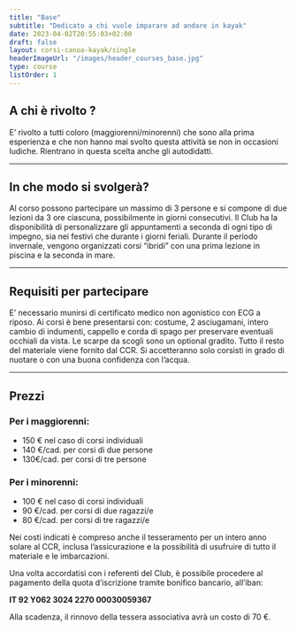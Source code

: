 ```yaml
---
title: "Base"
subtitle: "Dedicato a chi vuole imparare ad andare in kayak"
date: 2023-04-02T20:55:03+02:00
draft: false
layout: corsi-canoa-kayak/single
headerImageUrl: "/images/header_courses_base.jpg"
type: course
listOrder: 1
---
```


## A chi è rivolto ?
E’ rivolto a tutti coloro (maggiorenni/minorenni) che sono alla prima esperienza e che non hanno mai svolto questa attività se non in occasioni ludiche. Rientrano in questa scelta anche gli autodidatti.

---

## In che modo si svolgerà?
Al corso possono partecipare un massimo di 3 persone e si compone di due lezioni da 3 ore ciascuna, possibilmente in giorni consecutivi. Il Club ha la disponibilità di personalizzare gli appuntamenti a seconda di ogni tipo di impegno, sia nei festivi che durante i giorni feriali. Durante il periodo invernale, vengono organizzati corsi “ibridi” con una prima lezione in piscina e la seconda in mare.

---

## Requisiti per partecipare
E’ necessario munirsi di certificato medico non agonistico con ECG a riposo. Ai corsi è bene presentarsi con: costume, 2 asciugamani, intero cambio di indumenti, cappello e corda di spago per preservare eventuali occhiali da vista. Le scarpe da scogli sono un optional gradito. Tutto il resto del materiale viene fornito dal CCR. Si accetteranno solo corsisti in grado di nuotare o con una buona confidenza con l’acqua.

---

## Prezzi

### Per i maggiorenni:
* 150 € nel caso di corsi individuali
* 140 €/cad. per corsi di due persone
* 130€/cad. per corsi di tre persone

### Per i minorenni:
* 100 € nel caso di corsi individuali
* 90 €/cad. per corsi di due ragazzi/e
* 80 €/cad. per corsi di tre ragazzi/e

Nei costi indicati è compreso anche il tesseramento per un intero anno solare al CCR, inclusa l’assicurazione e la
possibilità di usufruire di tutto il materiale e le imbarcazioni.

Una volta accordatisi con i referenti del Club, è possibile procedere al pagamento della quota d’iscrizione tramite bonifico bancario, all’iban:

**IT 92 Y062 3024 2270 00030059367**

Alla scadenza, il rinnovo della tessera associativa avrà un costo di 70 €.
